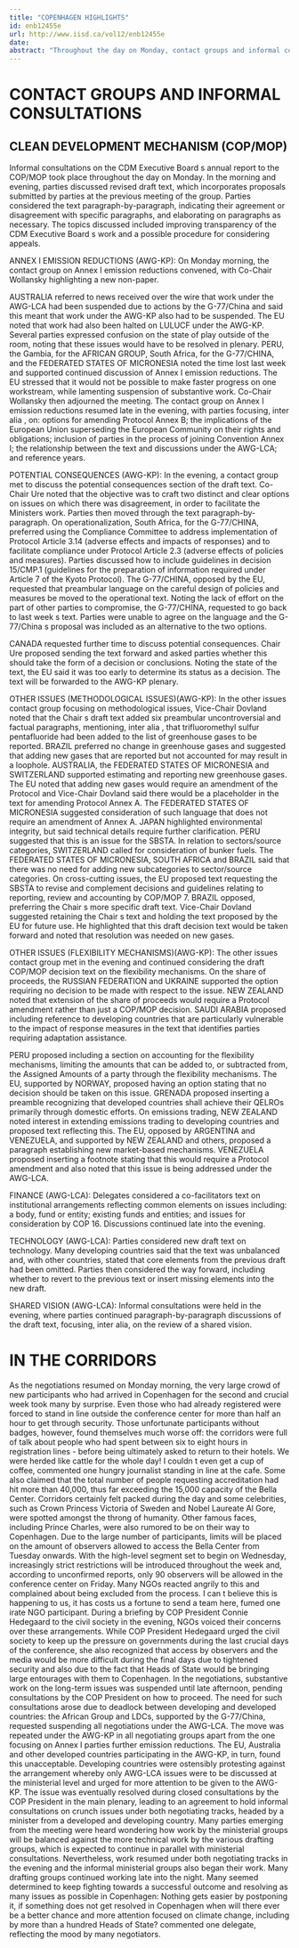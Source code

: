 ```yaml
---
title: "COPENHAGEN HIGHLIGHTS"
id: enb12455e
url: http://www.iisd.ca/vol12/enb12455e
date: 
abstract: "Throughout the day on Monday, contact groups and informal consultations convened on a range of issues, including Annex I emission reductions, potential consequences and other issues under the AWG-KP, technology, finance and a shared vision under the AWG-LCA, and the Clean Development Mechanism (CDM) under the COP/MOP."
---
```


# CONTACT GROUPS AND INFORMAL CONSULTATIONS

## CLEAN DEVELOPMENT MECHANISM (COP/MOP)

Informal consultations on the CDM Executive Board s annual report to the COP/MOP took place throughout the day on Monday. In the morning and evening, parties discussed revised draft text, which incorporates proposals submitted by parties at the previous meeting of the group. Parties considered the text paragraph-by-paragraph, indicating their agreement or disagreement with specific paragraphs, and elaborating on paragraphs as necessary. The topics discussed included improving transparency of the CDM Executive Board s work and a possible procedure for considering appeals.

ANNEX I EMISSION REDUCTIONS (AWG-KP): On Monday morning, the contact group on Annex I emission reductions convened, with Co-Chair Wollansky highlighting a new non-paper.

AUSTRALIA referred to news received over the wire that work under the AWG-LCA had been suspended due to actions by the G-77/China and said this meant that work under the AWG-KP also had to be suspended. The EU noted that work had also been halted on LULUCF under the AWG-KP. Several parties expressed confusion on the state of play outside of the room, noting that these issues would have to be resolved in plenary. PERU, the Gambia, for the AFRICAN GROUP, South Africa, for the G-77/CHINA, and the FEDERATED STATES OF MICRONESIA noted the time lost last week and supported continued discussion of Annex I emission reductions. The EU stressed that it would not be possible to make faster progress on one workstream, while lamenting suspension of substantive work. Co-Chair Wollansky then adjourned the meeting. The contact group on Annex I emission reductions resumed late in the evening, with parties focusing, inter alia , on: options for amending Protocol Annex B; the implications of the European Union superseding the European Community on their rights and obligations; inclusion of parties in the process of joining Convention Annex I; the relationship between the text and discussions under the AWG-LCA; and reference years.

POTENTIAL CONSEQUENCES (AWG-KP): In the evening, a contact group met to discuss the potential consequences section of the draft text. Co-Chair Ure noted that the objective was to craft two distinct and clear options on issues on which there was disagreement, in order to facilitate the Ministers work. Parties then moved through the text paragraph-by-paragraph. On operationalization, South Africa, for the G-77/CHINA, preferred using the Compliance Committee to address implementation of Protocol Article 3.14 (adverse effects and impacts of responses) and to facilitate compliance under Protocol Article 2.3 (adverse effects of policies and measures). Parties discussed how to include guidelines in decision 15/CMP.1 (guidelines for the preparation of information required under Article 7 of the Kyoto Protocol). The G-77/CHINA, opposed by the EU, requested that preambular language on the careful design of policies and measures be moved to the operational text. Noting the lack of effort on the part of other parties to compromise, the G-77/CHINA, requested to go back to last week s text. Parties were unable to agree on the language and the G-77/China s proposal was included as an alternative to the two options.

CANADA requested further time to discuss potential consequences. Chair Ure proposed sending the text forward and asked parties whether this should take the form of a decision or conclusions. Noting the state of the text, the EU said it was too early to determine its status as a decision. The text will be forwarded to the AWG-KP plenary.

OTHER ISSUES (METHODOLOGICAL ISSUES)(AWG-KP): In the other issues contact group focusing on methodological issues, Vice-Chair Dovland noted that the Chair s draft text added six preambular uncontroversial and factual paragraphs, mentioning, inter alia , that trifluoromethyl sulfur pentafluoride had been added to the list of greenhouse gases to be reported. BRAZIL preferred no change in greenhouse gases and suggested that adding new gases that are reported but not accounted for may result in a loophole. AUSTRALIA, the FEDERATED STATES OF MICRONESIA and SWITZERLAND supported estimating and reporting new greenhouse gases. The EU noted that adding new gases would require an amendment of the Protocol and Vice-Chair Dovland said there would be a placeholder in the text for amending Protocol Annex A. The FEDERATED STATES OF MICRONESIA suggested consideration of such language that does not require an amendment of Annex A. JAPAN highlighted environmental integrity, but said technical details require further clarification. PERU suggested that this is an issue for the SBSTA. In relation to sectors/source categories, SWITZERLAND called for consideration of bunker fuels. The FEDERATED STATES OF MICRONESIA, SOUTH AFRICA and BRAZIL said that there was no need for adding new subcategories to sector/source categories. On cross-cutting issues, the EU proposed text requesting the SBSTA to revise and complement decisions and guidelines relating to reporting, review and accounting by COP/MOP 7. BRAZIL opposed, preferring the Chair s more specific draft text. Vice-Chair Dovland suggested retaining the Chair s text and holding the text proposed by the EU for future use. He highlighted that this draft decision text would be taken forward and noted that resolution was needed on new gases.

OTHER ISSUES (FLEXIBILITY MECHANISMS)(AWG-KP): The other issues contact group met in the evening and continued considering the draft COP/MOP decision text on the flexibility mechanisms. On the share of proceeds, the RUSSIAN FEDERATION and UKRAINE supported the option requiring no decision to be made with respect to the issue. NEW ZEALAND noted that extension of the share of proceeds would require a Protocol amendment rather than just a COP/MOP decision. SAUDI ARABIA proposed including reference to developing countries that are particularly vulnerable to the impact of response measures in the text that identifies parties requiring adaptation assistance.

PERU proposed including a section on accounting for the flexibility mechanisms, limiting the amounts that can be added to, or subtracted from, the Assigned Amounts of a party through the flexibility mechanisms. The EU, supported by NORWAY, proposed having an option stating that no decision should be taken on this issue. GRENADA proposed inserting a preamble recognizing that developed countries shall achieve their QELROs primarily through domestic efforts. On emissions trading, NEW ZEALAND noted interest in extending emissions trading to developing countries and proposed text reflecting this. The EU, opposed by ARGENTINA and VENEZUELA, and supported by NEW ZEALAND and others, proposed a paragraph establishing new market-based mechanisms. VENEZUELA proposed inserting a footnote stating that this would require a Protocol amendment and also noted that this issue is being addressed under the AWG-LCA.

FINANCE (AWG-LCA): Delegates considered a co-facilitators text on institutional arrangements reflecting common elements on issues including: a body, fund or entity; existing funds and entities; and issues for consideration by COP 16. Discussions continued late into the evening.

TECHNOLOGY (AWG-LCA): Parties considered new draft text on technology. Many developing countries said that the text was unbalanced and, with other countries, stated that core elements from the previous draft had been omitted. Parties then considered the way forward, including whether to revert to the previous text or insert missing elements into the new draft.

SHARED VISION (AWG-LCA): Informal consultations were held in the evening, where parties continued paragraph-by-paragraph discussions of the draft text, focusing, inter alia, on the review of a shared vision.

# IN THE CORRIDORS

As the negotiations resumed on Monday morning, the very large crowd of new participants who had arrived in Copenhagen for the second and crucial week took many by surprise. Even those who had already registered were forced to stand in line outside the conference center for more than half an hour to get through security. Those unfortunate participants without badges, however, found themselves much worse off: the corridors were full of talk about people who had spent between six to eight hours in registration lines - before being ultimately asked to return to their hotels. We were herded like cattle for the whole day! I couldn t even get a cup of coffee, commented one hungry journalist standing in line at the cafe. Some also claimed that the total number of people requesting accreditation had hit more than 40,000, thus far exceeding the 15,000 capacity of the Bella Center. Corridors certainly felt packed during the day and some celebrities, such as Crown Princess Victoria of Sweden and Nobel Laureate Al Gore, were spotted amongst the throng of humanity. Other famous faces, including Prince Charles, were also rumored to be on their way to Copenhagen. Due to the large number of participants, limits will be placed on the amount of observers allowed to access the Bella Center from Tuesday onwards. With the high-level segment set to begin on Wednesday, increasingly strict restrictions will be introduced throughout the week and, according to unconfirmed reports, only 90 observers will be allowed in the conference center on Friday. Many NGOs reacted angrily to this and complained about being excluded from the process. I can t believe this is happening to us, it has costs us a fortune to send a team here, fumed one irate NGO participant. During a briefing by COP President Connie Hedegaard to the civil society in the evening, NGOs voiced their concerns over these arrangements. While COP President Hedegaard urged the civil society to keep up the pressure on governments during the last crucial days of the conference, she also recognized that access by observers and the media would be more difficult during the final days due to tightened security and also due to the fact that Heads of State would be bringing large entourages with them to Copenhagen. In the negotiations, substantive work on the long-term issues was suspended until late afternoon, pending consultations by the COP President on how to proceed. The need for such consultations arose due to deadlock between developing and developed countries: the African Group and LDCs, supported by the G-77/China, requested suspending all negotiations under the AWG-LCA. The move was repeated under the AWG-KP in all negotiating groups apart from the one focusing on Annex I parties further emission reductions. The EU, Australia and other developed countries participating in the AWG-KP, in turn, found this unacceptable. Developing countries were ostensibly protesting against the arrangement whereby only AWG-LCA issues were to be discussed at the ministerial level and urged for more attention to be given to the AWG-KP. The issue was eventually resolved during closed consultations by the COP President in the main plenary, leading to an agreement to hold informal consultations on crunch issues under both negotiating tracks, headed by a minister from a developed and developing country. Many parties emerging from the meeting were heard wondering how work by the ministerial groups will be balanced against the more technical work by the various drafting groups, which is expected to continue in parallel with ministerial consultations. Nevertheless, work resumed under both negotiating tracks in the evening and the informal ministerial groups also began their work. Many drafting groups continued working late into the night. Many seemed determined to keep fighting towards a successful outcome and resolving as many issues as possible in Copenhagen: Nothing gets easier by postponing it, if something does not get resolved in Copenhagen when will there ever be a better chance and more attention focused on climate change, including by more than a hundred Heads of State? commented one delegate, reflecting the mood by many negotiators.